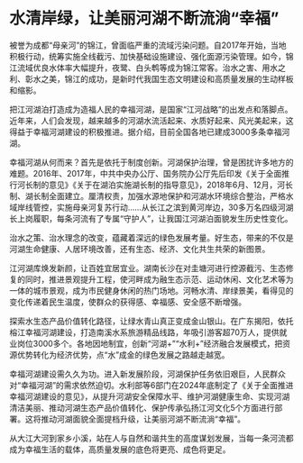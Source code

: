 # 水清岸绿，让美丽河湖不断流淌“幸福”

被誉为成都“母亲河”的锦江，曾面临严重的流域污染问题。自2017年开始，当地积极行动，统筹实施全线截污、加快基础设施建设、强化面源污染管理。如今，锦江流域优良水体率大幅提升，夜鹭、白头鹎等成为锦江常客。治水之害、用水之利、彰水之美，锦江的成功，是新时代我国生态文明建设和高质量发展的生动样板和缩影。

把江河湖泊打造成为造福人民的幸福河湖，是国家“江河战略”的出发点和落脚点。近年来，人们会发现，越来越多的河湖水流活起来、水质好起来、风光美起来，这得益于幸福河湖建设的积极推进。据介绍，目前全国各地已建成3000多条幸福河湖。

幸福河湖从何而来？首先是依托于制度创新。河湖保护治理，曾是困扰许多地方的难题。2016年、2017年，中共中央办公厅、国务院办公厅先后印发《关于全面推行河长制的意见》《关于在湖泊实施湖长制的指导意见》，2018年6月、12月，河长制、湖长制全面建立。厘清权责，加强水源地保护和河湖水环境综合整治，严格水域岸线管控，实施母亲河复苏行动……从长江之滨到黄河岸边，30多万名四级河湖长上岗履职，每条河流有了专属“守护人”，让我国江河湖泊面貌发生历史性变化。

治水之策、治水理念的改变，蕴藏着深远的绿色发展考量。好生态，带来的不仅是河湖生命健康、人居环境改善，还有生态、经济、文化共生共荣的新图景。

江河湖库焕发新颜，让百姓宜居宜业。湖南长沙在对圭塘河进行控源截污、生态修复的同时，推进景观提升工程，使河畔成为融生态示范、运动休闲、文化艺术等为一体的城市景观，成为市民健身休闲的热门场地。河畅水清、岸绿景美，看得见的变化传递着民生温度，使群众的获得感、幸福感、安全感不断增强。

探索水生态产品价值转化路径，让绿水青山真正变成金山银山。在广东揭阳，依托榕江幸福河湖建设，打造南溪水系旅游精品线路，年吸引游客超70万人，提供就业岗位3000多个。各地因地制宜，创新“河湖+”“水利+”经济融合发展模式，把资源优势转化为经济优势，点“水”成金的绿色发展之路越走越宽。

幸福河湖建设需久久为功。进入新发展阶段，河湖保护任务依旧艰巨，人民群众对“幸福河湖”的需求依然迫切。水利部等6部门在2024年底制定了《关于全面推进幸福河湖建设的意见》，从提升河湖安全保障水平、维护河湖健康生命、实现河湖清洁美丽、推动河湖生态产品价值转化、保护传承弘扬江河文化5个方面进行部署。这将推动河湖面貌全面提档升级，让美丽河湖不断流淌“幸福”。

从大江大河到家乡小溪，站在人与自然和谐共生的高度谋划发展，当每一条河流都成为幸福生活的载体，高质量发展的底色将更亮、成色将更足。